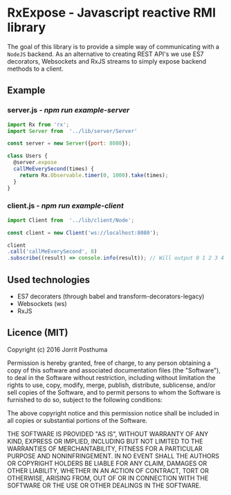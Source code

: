 # RxExpose - Javascript reactive RMI library

The goal of this library is to provide a simple way of communicating with a `NodeJS` backend. As an alternative to creating REST API's we use ES7 decorators, Websockets and RxJS streams to simply expose backend methods to a client.

## Example

### server.js - *npm run example-server*

```javascript
import Rx from 'rx';
import Server from  '../lib/server/Server'

const server = new Server({port: 8080});

class Users {
  @server.expose
  callMeEverySecond(times) {
    return Rx.Observable.timer(0, 1000).take(times);
  }
}
```

### client.js - *npm run example-client*

```javascript
import Client from  '../lib/client/Node';

const client = new Client('ws://localhost:8080');

client
.call('callMeEverySecond', 8)
.subscribe((result) => console.info(result)); // Will output 0 1 2 3 4 5 6 7
```

## Used technologies
 * ES7 decoraters (through babel and transform-decorators-legacy)
 * Websockets (ws)
 * RxJS

## Licence (MIT)

Copyright (c) 2016 Jorrit Posthuma

Permission is hereby granted, free of charge, to any person obtaining a copy
of this software and associated documentation files (the "Software"), to deal
in the Software without restriction, including without limitation the rights
to use, copy, modify, merge, publish, distribute, sublicense, and/or sell
copies of the Software, and to permit persons to whom the Software is
furnished to do so, subject to the following conditions:

The above copyright notice and this permission notice shall be included in all
copies or substantial portions of the Software.

THE SOFTWARE IS PROVIDED "AS IS", WITHOUT WARRANTY OF ANY KIND, EXPRESS OR
IMPLIED, INCLUDING BUT NOT LIMITED TO THE WARRANTIES OF MERCHANTABILITY,
FITNESS FOR A PARTICULAR PURPOSE AND NONINFRINGEMENT. IN NO EVENT SHALL THE
AUTHORS OR COPYRIGHT HOLDERS BE LIABLE FOR ANY CLAIM, DAMAGES OR OTHER
LIABILITY, WHETHER IN AN ACTION OF CONTRACT, TORT OR OTHERWISE, ARISING FROM,
OUT OF OR IN CONNECTION WITH THE SOFTWARE OR THE USE OR OTHER DEALINGS IN THE
SOFTWARE.
